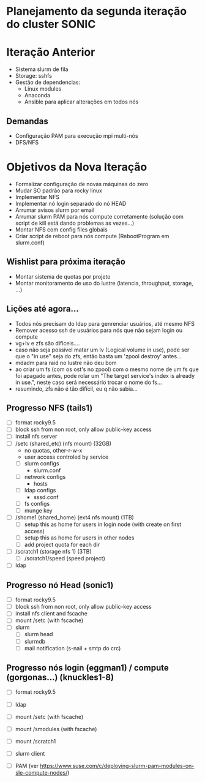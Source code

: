 # Planejamento da segunda iteração do cluster SONIC

# Iteração Anterior
 - Sistema slurm de fila
 - Storage: sshfs
 - Gestão de dependencias:
   - Linux modules
   - Anaconda
   - Ansible para aplicar alterações em todos nós
  
## Demandas
 - Configuração PAM para execução mpi multi-nós
 - DFS/NFS

# Objetivos da Nova Iteração
 - Formalizar configuração de novas máquinas do zero
 - Mudar SO padrão para rocky linux
 - Implementar NFS
 - Implementar nó login separado do nó HEAD
 - Arrumar avisos slurm por email
 - Arrumar slurm PAM para nós compute corretamente (solução com script de kill está dando problemas as vezes...)
 - Montar NFS com config files globais
 - Criar script de reboot para nós compute (RebootProgram em slurm.conf)

## Wishlist para próxima iteração
 - Montar sistema de quotas por projeto
 - Montar monitoramento de uso do lustre (latencia, throughput, storage, ...)

## Lições até agora...
 - Todos nós precisam do ldap para genrenciar usuários, até mesmo NFS
 - Remover acesso ssh de usuários para nós que não sejam login ou compute
 - vg+lv e zfs são dificeis....
 - caso não seja possível matar um lv (Logical volume in use), pode ser que o "in use" seja do zfs, então basta um 'zpool destroy' antes...
 - mdadm para raid no lustre não deu bom
 - ao criar um fs (com os ost's no zpool) com o mesmo nome de um fs que foi apagado antes, pode rolar um "The target service's index is already in use.", neste caso será necessário trocar o nome do fs...
 - resumindo, zfs não é tão difícil, eu q não sabia...


## Progresso NFS (tails1)
 - [ ] format rocky9.5
 - [ ] block ssh from non root, only allow public-key access
 - [ ] install nfs server
 - [ ] /setc (shared_etc) (nfs mount) (32GB)
   - no quotas, other-r-w-x
   - user access controled by service
   - [ ] slurm configs
     - slurm.conf
   - [ ] network configs
     - hosts
   - [ ] ldap configs
     - sssd.conf
   - [ ] fs configs
   - [ ] munge key
 - [ ] /shome1 (shared_home) (ext4 nfs mount) (1TB)
   - [ ] setup this as home for users in login node (with create on first access)
   - [ ] setup this as home for users in other nodes
   - [ ] add project quota for each dir
 - [ ] /scratch1 (storage nfs 1) (3TB)
   - [ ] /scratch1/speed (speed project)
 - [ ] ldap

## Progresso nó Head (sonic1)
 - [ ] format rocky9.5
 - [ ] block ssh from non root, only allow public-key access
 - [ ] install nfs client and fscache
 - [ ] mount /setc (with fscache)
 - [ ] slurm
   - [ ] slurm head
   - [ ] slurmdb
   - [ ] mail notification (s-nail + smtp do crc)

## Progresso nós login (eggman1) / compute (gorgonas...) (knuckles1-8)
 - [ ] format rocky9.5
 - [ ] ldap
 - [ ] mount /setc (with fscache)
 - [ ] mount /smodules (with fscache)
 - [ ] mount /scratch1
 - [ ] slurm client
 - [ ] PAM (ver https://www.suse.com/c/deploying-slurm-pam-modules-on-sle-compute-nodes/)








